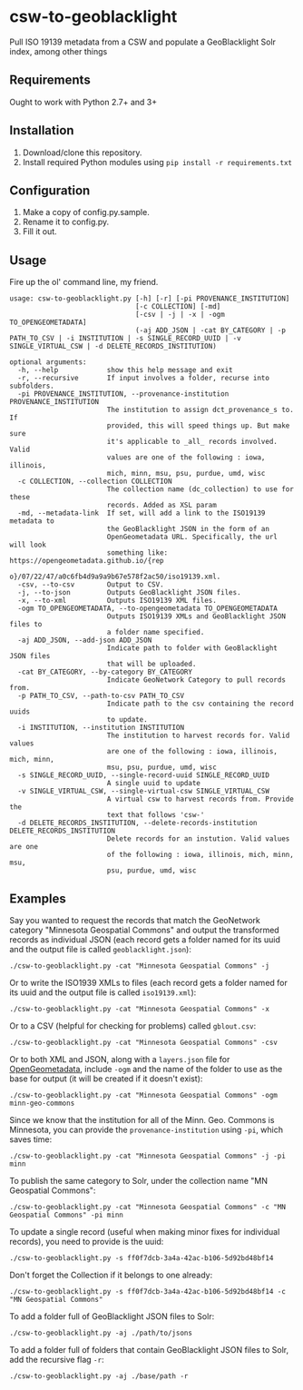 # csw-to-geoblacklight
Pull ISO 19139 metadata from a CSW and populate a GeoBlacklight Solr index, among other things

## Requirements
Ought to work with Python 2.7+ and 3+

## Installation
1. Download/clone this repository.
2. Install required Python modules using `pip install -r requirements.txt`

## Configuration
1. Make a copy of config.py.sample.
2. Rename it to config.py.
3. Fill it out.

## Usage
Fire up the ol' command line, my friend.  

```
usage: csw-to-geoblacklight.py [-h] [-r] [-pi PROVENANCE_INSTITUTION]
                               [-c COLLECTION] [-md]
                               [-csv | -j | -x | -ogm TO_OPENGEOMETADATA]
                               (-aj ADD_JSON | -cat BY_CATEGORY | -p PATH_TO_CSV | -i INSTITUTION | -s SINGLE_RECORD_UUID | -v SINGLE_VIRTUAL_CSW | -d DELETE_RECORDS_INSTITUTION)

optional arguments:
  -h, --help            show this help message and exit
  -r, --recursive       If input involves a folder, recurse into subfolders.
  -pi PROVENANCE_INSTITUTION, --provenance-institution PROVENANCE_INSTITUTION
                        The institution to assign dct_provenance_s to. If
                        provided, this will speed things up. But make sure
                        it's applicable to _all_ records involved. Valid
                        values are one of the following : iowa, illinois,
                        mich, minn, msu, psu, purdue, umd, wisc
  -c COLLECTION, --collection COLLECTION
                        The collection name (dc_collection) to use for these
                        records. Added as XSL param
  -md, --metadata-link  If set, will add a link to the ISO19139 metadata to
                        the GeoBlacklight JSON in the form of an
                        OpenGeometadata URL. Specifically, the url will look
                        something like: https://opengeometadata.github.io/{rep
                        o}/07/22/47/a0c6fb4d9a9a9b67e578f2ac50/iso19139.xml.
  -csv, --to-csv        Output to CSV.
  -j, --to-json         Outputs GeoBlacklight JSON files.
  -x, --to-xml          Outputs ISO19139 XML files.
  -ogm TO_OPENGEOMETADATA, --to-opengeometadata TO_OPENGEOMETADATA
                        Outputs ISO19139 XMLs and GeoBlacklight JSON files to
                        a folder name specified.
  -aj ADD_JSON, --add-json ADD_JSON
                        Indicate path to folder with GeoBlacklight JSON files
                        that will be uploaded.
  -cat BY_CATEGORY, --by-category BY_CATEGORY
                        Indicate GeoNetwork Category to pull records from.
  -p PATH_TO_CSV, --path-to-csv PATH_TO_CSV
                        Indicate path to the csv containing the record uuids
                        to update.
  -i INSTITUTION, --institution INSTITUTION
                        The institution to harvest records for. Valid values
                        are one of the following : iowa, illinois, mich, minn,
                        msu, psu, purdue, umd, wisc
  -s SINGLE_RECORD_UUID, --single-record-uuid SINGLE_RECORD_UUID
                        A single uuid to update
  -v SINGLE_VIRTUAL_CSW, --single-virtual-csw SINGLE_VIRTUAL_CSW
                        A virtual csw to harvest records from. Provide the
                        text that follows 'csw-'
  -d DELETE_RECORDS_INSTITUTION, --delete-records-institution DELETE_RECORDS_INSTITUTION
                        Delete records for an instution. Valid values are one
                        of the following : iowa, illinois, mich, minn, msu,
                        psu, purdue, umd, wisc
```

## Examples

Say you wanted to request the records that match the GeoNetwork category "Minnesota Geospatial Commons" and output the transformed records as individual JSON (each record gets a folder named for its uuid and the output file is called `geoblacklight.json`):
```
./csw-to-geoblacklight.py -cat "Minnesota Geospatial Commons" -j
```

Or to write the ISO1939 XMLs to files (each record gets a folder named for its uuid and the output file is called `iso19139.xml`):
```
./csw-to-geoblacklight.py -cat "Minnesota Geospatial Commons" -x
```

Or to a CSV (helpful for checking for problems) called `gblout.csv`:
```
./csw-to-geoblacklight.py -cat "Minnesota Geospatial Commons" -csv
```

Or to both XML and JSON, along with a `layers.json` file for [OpenGeometadata](https://github.com/OpenGeoMetadata), include `-ogm` and the name of the folder to use as the base for output (it will be created if it doesn't exist):
```
./csw-to-geoblacklight.py -cat "Minnesota Geospatial Commons" -ogm minn-geo-commons
```

Since we know that the institution for all of the Minn. Geo. Commons is Minnesota, you can provide the `provenance-institution` using `-pi`, which saves time:
```
./csw-to-geoblacklight.py -cat "Minnesota Geospatial Commons" -j -pi minn
```

To publish the same category to Solr, under the collection name "MN Geospatial Commons":
```
./csw-to-geoblacklight.py -cat "Minnesota Geospatial Commons" -c "MN Geospatial Commons" -pi minn
```

To update a single record (useful when making minor fixes for individual records), you need to provide is the uuid:
```
./csw-to-geoblacklight.py -s ff0f7dcb-3a4a-42ac-b106-5d92bd48bf14
```

Don't forget the Collection if it belongs to one already:
```
./csw-to-geoblacklight.py -s ff0f7dcb-3a4a-42ac-b106-5d92bd48bf14 -c "MN Geospatial Commons"
```

To add a folder full of GeoBlacklight JSON files to Solr:
```
./csw-to-geoblacklight.py -aj ./path/to/jsons
```

To add a folder full of folders that contain GeoBlacklight JSON files to Solr, add the recursive flag `-r`:
```
./csw-to-geoblacklight.py -aj ./base/path -r
```
